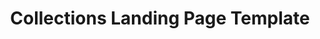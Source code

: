 ---
layout: template
categories: [templates, collections-landing]
type: [sub-nav-item]
title: Collections Landing Page Template
permalink: /templates/basic/
prototype: 
  - name: Collections Landing
    link: "/prototype/collections-landing-page/"
overview: The Collections Landing template is used for landing pages that utilize the collections component to display a list of content.
description: The Collections Landing template is used for landing pages that heavily utilize the collections component.

specs:
    - name: Title
      type: h1
      authored: yes
      content: 80 characters max
      searchable: yes
    - name: Summary
      type: text
      authored: yes
      content: 150 characters max
      searchable: yes
    - name: Body
      type: rich text
      authored: yes
    - name: Attachments
---